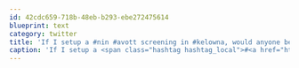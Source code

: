 ```yaml
---
id: 42cdc659-718b-48eb-b293-ebe272475614
blueprint: text
category: twitter
title: 'If I setup a #nin #avott screening in #kelowna, would anyone be interested? http://bit.ly/4F2ub'
caption: 'If I setup a <span class="hashtag hashtag_local">#<a href="http://tweettemp.darylchymko.ca/?tag=nin">nin</a> <span class="hashtag hashtag_local">#<a href="http://tweettemp.darylchymko.ca/?tag=avott">avott</a> screening in <span class="hashtag hashtag_local">#<a href="http://tweettemp.darylchymko.ca/?tag=kelowna">kelowna</a>, would anyone be interested? http://bit.ly/4F2ub'
---
```

